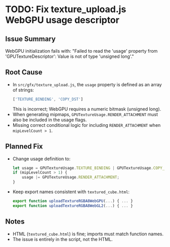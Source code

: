 # TODO: Fix texture_upload.js WebGPU usage descriptor

## Issue Summary
WebGPU initialization fails with:
"Failed to read the 'usage' property from 'GPUTextureDescriptor': Value is not of type 'unsigned long'."

## Root Cause
- In `src/gfx/texture_upload.js`, the `usage` property is defined as an array of strings:
  ```js
  ['TEXTURE_BINDING', 'COPY_DST']
  ```
  This is incorrect; WebGPU requires a numeric bitmask (unsigned long).
- When generating mipmaps, `GPUTextureUsage.RENDER_ATTACHMENT` must also be included in the usage flags.
- Missing correct conditional logic for including `RENDER_ATTACHMENT` when `mipLevelCount > 1`.

## Planned Fix
- Change usage definition to:
  ```js
  let usage = GPUTextureUsage.TEXTURE_BINDING | GPUTextureUsage.COPY_DST;
  if (mipLevelCount > 1) {
      usage |= GPUTextureUsage.RENDER_ATTACHMENT;
  }
  ```
- Keep export names consistent with `textured_cube.html`:
  ```js
  export function uploadTextureRGBA8WebGPU(...) { ... }
  export function uploadTextureRGBA8WebGL2(...) { ... }
  ```

## Notes
- HTML (`textured_cube.html`) is fine; imports must match function names.
- The issue is entirely in the script, not the HTML.
